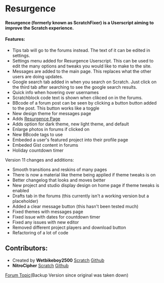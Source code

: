 # Resurgence
#### Resurgence (formerly known as ScratchFixer) is a Userscript aiming to improve the Scratch experience.

#### Features:
- Tips tab will go to the forums instead. The text of it can be edited in settings.
- Settings menu added for Resurgence Userscript. This can be used to edit the many options and tweaks you would like to make to the site. 
- Messages are added to the main page. This replaces what the other users are doing updates.
- Google search tab added in when you search on Scratch. Just click on the third tab after searching to see the google search results.
- Quick info when hovering over usernames
- Scratchblock code text is shown when clikced on in the forums.
- BBcode of a forum post can be seen by clicking a button button added to the post. This button works like a toggle
- New design theme for messages page
- Adds [Resurgence Page](https://scratch.mit.edu/resurgence)
- Adds option for dark theme, new light theme, and default
- Enlarge photos in forums if clicked on
- New BBcode tags to use
- Embeded a user's featured project into their profile page
- Embeded Gist content in forums
- Holiday countdown timer

Version 11 changes and additions:
- Smooth transitions and reskins of many pages
- There is now a material like theme being applied if theme tweaks is on
- Better changelog that looks and moves better
- New project and studio display design on home page if theme tweaks is enabled
- Drafts tab in the forums (this currently isn't a working version but a placeholder)
- Added a clear message button (this hasn't been tested much)
- Fixed themes with messages page
- Fixed issue with dates for countdown timer
- Fixed any issues with new editor
- Removed different project players and download button
- Refactoring of a lot of code

## Contributors:
- Created by **Wetbikeboy2500** [Scratch](https://scratch.mit.edu/users/Wetbikeboy2500/)   [Github](https://github.com/Wetbikeboy2500/)
- **NitroCipher** [Scratch](https://scratch.mit.edu/users/Nitrocipher/)   [Github](https://github.com/NitroCipher/)

[Forum Topic](http://scriftj.x10host.com/ScratchBrowser/userscripts/resurgence.html)(Backup Version since original was taken down)
